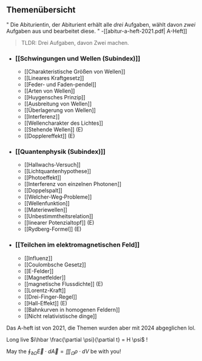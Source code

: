 ## Themenübersicht 

" Die Abiturientin, der Abiturient erhält alle _drei_ Aufgaben,
wählt davon _zwei_ Aufgaben aus und bearbeitet diese. " -[[abitur-a-heft-2021.pdf| A-Heft]]

> TLDR: Drei Aufgaben, davon Zwei machen.

+ ### [[Schwingungen und Wellen (Subindex)]]
	+ [[Charakteristische Größen von Wellen]]
	+ [[Lineares Kraftgesetz]]
	+ [[Feder- und Faden-pendel]]
	+ [[Arten von Wellen]]
	+ [[Huygensches Prinzip]]
	+ [[Ausbreitung von Wellen]]
	+ [[Überlagerung von Wellen]]
	+ [[Interferenz]]
	+ [[Wellencharakter des Lichtes]]
	+ [[Stehende Wellen]] (E)
	+ [[Dopplereffekt]] (E)
+ ### [[Quantenphysik (Subindex)]]
	+ [[Hallwachs‐Versuch]]
	+ [[Lichtquantenhypothese]]
	+ [[Photoeffekt]]
	+ [[Interferenz von einzelnen Photonen]]
	+ [[Doppelspalt]]
	+ [[Welcher‐Weg‐Probleme]]
	+ [[Wellenfunktion]]
	+ [[Materiewellen]]
	+ [[Unbestimmtheitsrelation]]
	+ [[linearer Potenzialtopf]] (E)
	+ [[Rydberg-Formel]] (E)
+ ### [[Teilchen im elektromagnetischen Feld]]
	+ [[Influenz]]
	+ [[Coulombsche Gesetz]]
	+ [[E-Felder]]
	+ [[Magnetfelder]]
	+ [[magnetische Flussdichte]] (E)
	+ [[Lorentz-Kraft]] 
	+ [[Drei-Finger-Regel]]
	+ [[Hall-Effekt]] (E)
	+ [[Bahnkurven in homogenen Feldern]]
	+ [[Nicht relativistische dinge]]


Das A-heft ist von 2021, die Themen wurden aber mit 2024 abgeglichen lol.

Long live $i\hbar \frac{\partial \psi}{\partial t} = H \psi$ !

May the $\oint_{\partial \Omega} \vec{E} \cdot d \vec A = \iiint_{\Omega} \rho \cdot dV$ be with you!